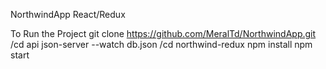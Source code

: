 NorthwindApp
React/Redux

To Run the Project
git clone https://github.com/MeralTd/NorthwindApp.git
/cd api
json-server --watch db.json
/cd northwind-redux
npm install
npm start
